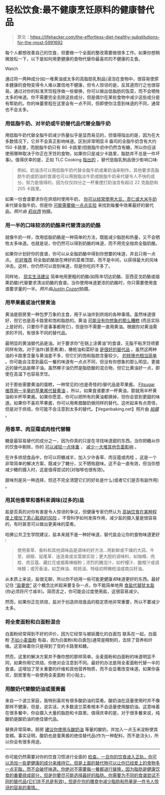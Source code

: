 # 轻松饮食:最不健康烹饪原料的健康替代品

> 原文：<https://lifehacker.com/the-effortless-diet-healthy-substitutions-for-the-most-5991692>

每个人都想改善自己的饮食，但要做一个全面的整改需要做很多工作。如果你想稍微放松一下，以下是如何用更健康的食物代替你最喜欢的不健康的主食。

Watch

通过将一两种成分(如一堆黄油或太多的高脂肪乳制品)浸泡在食物中，很容易使原本健康的食物变得令人难以置信地不健康，但令人惊讶的是，反其道而行之也很容易。通过对你的标准烹饪程序做一些替换，你可以做出低脂肪的饭菜，而不会牺牲太多的味道。你不需要完全去除这些成分，但是偶尔在某些食物中减少这些成分是有帮助的。你的味蕾里程在这里会有一点不同，但即使你注意到味道的不同，通常也不会太多。

### 用低脂牛奶、对半奶或牛奶替代品代替全脂牛奶

用低脂牛奶代替全脂牛奶减少热量似乎是显而易见的，但值得指出的是，因为在大多数情况下，它并不会真正影响味道。区别非常明显:8 盎司的全脂牛奶含有大约 150 卡路里，而脱脂牛奶只有 80 卡路里(但脱脂牛奶中仍然含有糖，所以你应该使用哪种取决于你正在烹饪的食物，如果你只是减少卡路里，脂肪并不总是一件坏事)。值得庆幸的是，正如 TLC Cooking [指出的](http://recipes.howstuffworks.com/10-substitute-ingredients-for-lighter-cooking1.htm) ，替代低脂乳制品很少影响口味:

> 例如，奶油汤可以用低脂牛奶代替全脂牛奶或重奶油来制作。其他要求高脂肪牛奶或奶油的食谱也可以用脱脂淡牛奶或脱脂牛奶来代替令人不快的成分。努力是值得的，因为仅仅四分之一杯重搅打奶油含有超过 22 克脂肪和 205 卡路里。

如果一份食谱要求你在烘焙时使用牛奶， [你可以经常使用大豆、杏仁或大米牛奶](http://www.fitsugar.com/Baking-Substitutions-Milk-Eggs-Wheat-Flour-18357439) 来代替全脂牛奶，但是你 [可能需要做一点点实验](http://www.cookinglight.com/eating-smart/nutrition-101/milk-substitutes-00412000072828/) 来找到每餐中效果最好的替代品。*照片由* [*莉丝西*](http://www.flickr.com/photos/calliope/118970265/) 拍摄。

### 用一半的口味较浓的奶酪来代替清淡的奶酪

就像牛奶一样，改用低脂奶酪是一种简单的方法，既能减少脂肪和热量，又不会牺牲太多味道。也就是说，你仍然可以得到奶酪的味道，而不用完全抛弃全脂奶酪。

如果你计划好你的食谱，你可以从全脂奶酪中得到你想要的味道，并且只用一点点。 [吃好推荐](http://www.eatingwell.com/healthy_cooking/healthy_food_guide/cheese) 将全脂奶酪放在烤好的菜肴顶部，而不是中间，以获得最大的风味冲击。这样，你仍然可以尝到味道，但是你吃的不多了。

同样地， [现实生活建议](http://www.reallivingnutrition.com/articlesarchive/SlimDownYourRecipes.aspx) 简单地用更粗的奶酪(如陈年切达奶酪、亚西亚戈奶酪或烟熏奶酪)代替要求清淡奶酪的食谱。当你使用味道更浓的奶酪时，你只需要使用食谱要求量的一半。*照片由*[*Justin Cozart*](http://www.flickr.com/photos/fatguyinalittlecoat/4722575139/)拍摄。

### 用苹果酱或油代替黄油

黄油是厨房里一种包罗万象的主食，用于从油炸到烘焙的各种事情。虽然味道很好，但它也是高卡路里和饱和脂肪的。黄油 [可能没有你想象的那么糟糕](http://www.telegraph.co.uk/health/dietandfitness/9869158/Spread-the-news-butter-may-not-be-a-yellow-peril-after-all.html) (而且实际上是好的，只要你不是事事都用它)，但是你不需要一直用黄油。根据你对黄油需求的不同，有很多不同的替代品。

最明显的黄油替代品是油。对于要求你“在锅上涂黄油”的食谱，无脂不粘烹饪喷雾同样有效。对于油炸(甚至煮沸)，橄榄油和菜籽油 [是很好的替代品](http://www.mayoclinic.com/health/food-and-nutrition/AN01037) 。虽然这两种油的卡路里含量与黄油差不多，但它们的饱和脂肪含量较少。 [的转换也相当简单](http://www.goodcooking.com/conversions/butt_oil.htm) 。你可能会注意到最后一餐的味道有一点点不同，但没有你想象的那么明显。更接近的替代品是椰子油。虽然椰子油仍然是脂肪酸的混合物，但它比黄油好一点，即使在高温下也容易烹饪。

对于那些需要黄油的蛋糕，一种常见的(也是奇怪的)替代品是苹果酱。 [Fitsugar 推荐用一半量的苹果酱代替黄油](http://www.fitsugar.com/How-Replace-Butter-When-Baking-21875486) 。所以，如果食谱要求一杯黄油，那就用半杯黄油和半杯苹果酱。如果你愿意，你可以把所有的黄油都换掉，但你会尝到更甜的味道。如果你不喜欢苹果酱，你可以用希腊酸奶做同样的替代。这听起来有点奇怪，但是对于烘焙，你可能不会注意到太多的替代。【Veganbaking.net】照片由 [*拍摄*](http://www.flickr.com/photos/vegan-baking/6315193022/) 。

### 用香草、肉豆蔻或肉桂代替糖

糖是最容易替代的成分之一，因为你真的只是在寻找味道甜的东西。当你把糖从你的饮食中剔除，你的 [可以减轻一点体重](http://www.sciencedaily.com/releases/2013/01/130115190208.htm) ， [减少一大堆其他负面影响](https://lifehacker.com/what-sugar-actually-does-to-your-brain-and-body-5809331) 。

在许多烘焙食品中，你可以将糖减半，加入少许香草、肉豆蔻或肉桂 。这是一个非常简单的解决方案，既减少了糖分，又不牺牲甜味。这不会一直有效，但当你想减少糖的摄入时，这是值得尝试的(对咖啡也很有效)。

甜味剂是另一种选择，但还不完全清楚它们的好处是什么(或者它们是否有副作用) 。

### 用其他香草和香料来调味(过多的)盐

盐是否真的对你有害是令人惊讶的争议，但健康专家仍然认为 [高钠饮食在某种程度上增加了患心脏病的风险](http://healthland.time.com/2011/07/12/salt-how-bad-is-it-really/) 。不管科学如何发挥作用，减少盐的摄入量是很容易的，有时甚至可以做出更美味的菜肴。

哈佛公共卫生学院建议，盐本来就不是一种好味道，替代盐会让你的食物味道更好 :

> 使用香草、香料和其他调味品是调味的好方法...用新鲜或干燥的大蒜、牛至、胡椒、鼠尾草、迷迭香或龙蒿做实验；更大胆的调味料，如咖喱、肉桂、肉豆蔻、藏红花或烟熏辣椒粉；浓烈的腌泡汁，如柠檬汁、酸橙汁或调味醋；或芳香油，如芝麻油、核桃油、特级初榨橄榄油或南瓜籽油。

从本质上来说，盐很无聊，所以你不妨用一些可能更健康*和*味道更好的东西。最好记住 [“盐要尝”](https://lifehacker.com/what-salt-to-taste-actually-means-5978417) 这个概念比听起来要复杂一点，你不能简单地用 [食盐代替犹太盐](http://lifehacker.com/why-most-recipes-ask-for-kosher-salt-and-when-its-real-5991400) (你必须将尺寸减半)。简而言之，你可能会过度使用盐，这很容易减少。

然而，如果你正在烘焙，盐对于创造烘焙食品的稳定质地非常重要，所以不要减少太多。

### 将全麦面粉和白面粉混合

白面粉经常得到不好的评价，因为它经常与被妖魔化的白面包 联系在一起。白面粉 [不如小麦面粉](http://www.webmd.com/diet/features/truth-about-white-foods) 有益，因为白面粉(和白面包)通常是精制的，去除了营养和纤维。这意味着你只是得到了空的卡路里和糖。

然而，这里的解决方案并不像你想的那样简单。全麦面粉和白面粉的味道明显不同，如果你用它烘焙，你绝对会注意到不同。最好的办法是用全麦面粉代替一半的食谱。这增加了至关重要的纤维和其他营养物质，而不会显著改变味道。如果你喜欢，厨房里有一些使用全麦面粉 的小贴士。

### 用酸奶代替酸奶油或蛋黄酱

来自一个波兰家庭，我特别喜欢有很多酸奶油的菜肴。酸奶油在适量使用时并不像那样不健康，但是，说实话，大多数波兰菜肴根本不会适量使用酸奶油。这意味着在很多餐中，你会摄入大量的脂肪和卡路里。值得庆幸的是，对于很多餐来说，纯酸奶是酸奶油的绝佳替代品。

替换非常简单。厨房 [建议你使用与酸奶油](http://www.thekitchn.com/easy-substitution-yogurt-for-s-118307) 等量的酸奶，并加入一点玉米淀粉使其变稠。事实证明，酸奶也是蛋黄酱的绝佳替代品(作为一种配料，而不是浇头)，所以你会有很多用途。

* * *

你可能仍然需要对你的饮食习惯进行全面的 [检查。一旦你的饮食进入正轨，你可以添加一些更健康的成分来维持它。但是上面的替代物可以让你已经爱上的食物多一点无脂，而不会破坏味道。你绝对不需要每一餐都进行替换，因为脂肪是健康饮食的重要组成部分，但是你要尽可能选择最好的脂肪。你需要为不同的食谱尝试不同的替代品(它们并不总是有效)，但是在你的膳食中减少脂肪和热量是一件令人惊讶的容易的事情。](https://lifehacker.com/how-to-ditch-your-junk-food-filled-pantry-and-reboot-yo-5865829)